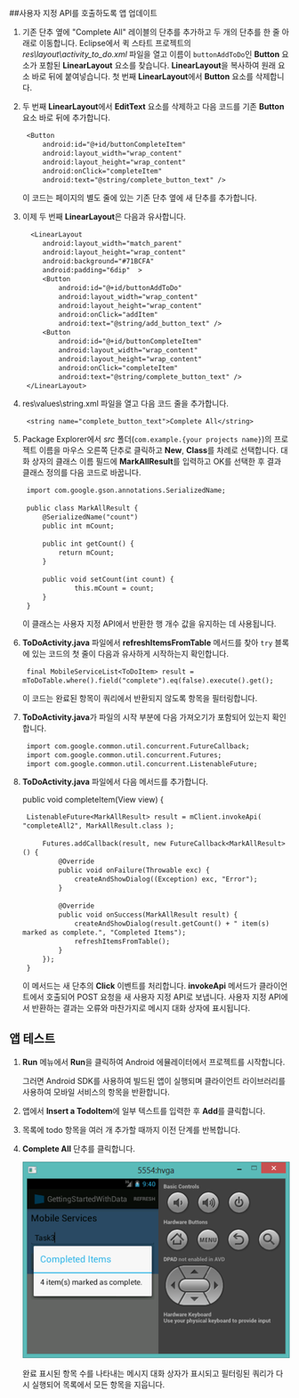 
##<a name="update-app"></a>사용자 지정 API를 호출하도록 앱 업데이트

1. 기존 단추 옆에 "Complete All" 레이블의 단추를 추가하고 두 개의 단추를 한 줄 아래로 이동합니다. Eclipse에서 퀵 스타트 프로젝트의  *res\layout\activity_to_do.xml* 파일을 열고 이름이  `buttonAddToDo`인 **Button** 요소가 포함된 **LinearLayout** 요소를 찾습니다. **LinearLayout**을 복사하여 원래 요소 바로 뒤에 붙여넣습니다. 첫 번째 **LinearLayout**에서 **Button** 요소를 삭제합니다.

2. 두 번째 **LinearLayout**에서 **EditText** 요소를 삭제하고 다음 코드를 기존 **Button** 요소 바로 뒤에 추가합니다. 

        <Button
            android:id="@+id/buttonCompleteItem"
            android:layout_width="wrap_content"
            android:layout_height="wrap_content"
            android:onClick="completeItem"
            android:text="@string/complete_button_text" />

	이 코드는 페이지의 별도 줄에 있는 기존 단추 옆에 새 단추를 추가합니다.

3. 이제 두 번째 **LinearLayout**은 다음과 유사합니다.

	     <LinearLayout
	        android:layout_width="match_parent" 
	        android:layout_height="wrap_content" 
	        android:background="#71BCFA"
	        android:padding="6dip"  >
	        <Button
	            android:id="@+id/buttonAddToDo"
	            android:layout_width="wrap_content"
	            android:layout_height="wrap_content"
	            android:onClick="addItem"
	            android:text="@string/add_button_text" />
	        <Button
	            android:id="@+id/buttonCompleteItem"
	            android:layout_width="wrap_content"
	            android:layout_height="wrap_content"
	            android:onClick="completeItem"
	            android:text="@string/complete_button_text" />
	    </LinearLayout>
	
4. res\values\string.xml 파일을 열고 다음 코드 줄을 추가합니다.

    	<string name="complete_button_text">Complete All</string>

5. Package Explorer에서  *src* 폴더(`com.example.{your projects name}`)의 프로젝트 이름을 마우스 오른쪽 단추로 클릭하고 **New**, **Class**를 차례로 선택합니다. 대화 상자의 클래스 이름 필드에 **MarkAllResult**를 입력하고 OK를 선택한 후 결과 클래스 정의를 다음 코드로 바꿉니다.

		import com.google.gson.annotations.SerializedName;
		
		public class MarkAllResult {
		    @SerializedName("count")
		    public int mCount;
		    
		    public int getCount() {
		        return mCount;
			}
		
			public void setCount(int count) {
			        this.mCount = count;
			}
		}

	이 클래스는 사용자 지정 API에서 반환한 행 개수 값을 유지하는 데 사용됩니다. 

6. **ToDoActivity.java** 파일에서 **refreshItemsFromTable** 메서드를 찾아  `try` 블록에 있는 코드의 첫 줄이 다음과 유사하게 시작하는지 확인합니다.

        final MobileServiceList<ToDoItem> result = mToDoTable.where().field("complete").eq(false).execute().get();

	이 코드는 완료된 항목이 쿼리에서 반환되지 않도록 항목을 필터링합니다.

7. **ToDoActivity.java**가 파일의 시작 부분에 다음 가져오기가 포함되어 있는지 확인합니다.

		import com.google.common.util.concurrent.FutureCallback;
		import com.google.common.util.concurrent.Futures;
		import com.google.common.util.concurrent.ListenableFuture;

8. **ToDoActivity.java** 파일에서 다음 메서드를 추가합니다.

	public void completeItem(View view) {
	    
	    ListenableFuture<MarkAllResult> result = mClient.invokeApi( "completeAll2", MarkAllResult.class ); 
	    	
	    	Futures.addCallback(result, new FutureCallback<MarkAllResult>() {
	    		@Override
	    		public void onFailure(Throwable exc) {
	    			createAndShowDialog((Exception) exc, "Error");
	    		}
	    		
	    		@Override
	    		public void onSuccess(MarkAllResult result) {
	    			createAndShowDialog(result.getCount() + " item(s) marked as complete.", "Completed Items");
	                refreshItemsFromTable();	
	    		}
	    	});
	    }
	
	이 메서드는 새 단추의 **Click** 이벤트를 처리합니다. **invokeApi** 메서드가 클라이언트에서 호출되어 POST 요청을 새 사용자 지정 API로 보냅니다. 사용자 지정 API에서 반환하는 결과는 오류와 마찬가지로 메시지 대화 상자에 표시됩니다.

## 앱 테스트

1. **Run** 메뉴에서 **Run**을 클릭하여 Android 에뮬레이터에서 프로젝트를 시작합니다.

	그러면 Android SDK를 사용하여 빌드된 앱이 실행되며 클라이언트 라이브러리를 사용하여 모바일 서비스의 항목을 반환합니다.


2. 앱에서 **Insert a TodoItem**에 일부 텍스트를 입력한 후 **Add**를 클릭합니다.

3. 목록에 todo 항목을 여러 개 추가할 때까지 이전 단계를 반복합니다.

4. **Complete All** 단추를 클릭합니다.

  	![](./media/mobile-services-android-call-custom-api/mobile-custom-api-android-completed.png)

	완료 표시된 항목 수를 나타내는 메시지 대화 상자가 표시되고 필터링된 쿼리가 다시 실행되어 목록에서 모든 항목을 지웁니다.
<!--HONumber=42-->
